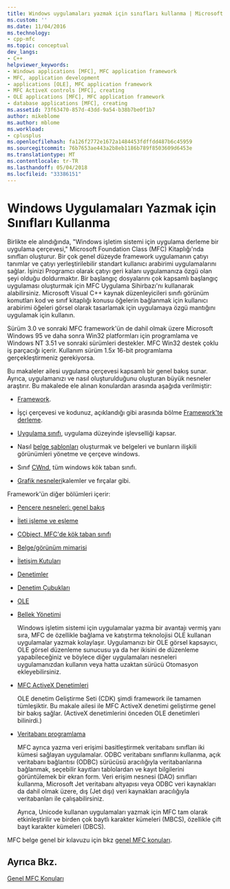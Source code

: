 ```yaml
---
title: Windows uygulamaları yazmak için sınıfları kullanma | Microsoft Docs
ms.custom: ''
ms.date: 11/04/2016
ms.technology:
- cpp-mfc
ms.topic: conceptual
dev_langs:
- C++
helpviewer_keywords:
- Windows applications [MFC], MFC application framework
- MFC, application development
- applications [OLE], MFC application framework
- MFC ActiveX controls [MFC], creating
- OLE applications [MFC], MFC application framework
- database applications [MFC], creating
ms.assetid: 73f63470-857d-43dd-9a54-b38b7be0f1b7
author: mikeblome
ms.author: mblome
ms.workload:
- cplusplus
ms.openlocfilehash: fa126f2772e1672a1484453fdffdd487b6c45959
ms.sourcegitcommit: 76b7653ae443a2b8eb1186b789f8503609d6453e
ms.translationtype: MT
ms.contentlocale: tr-TR
ms.lasthandoff: 05/04/2018
ms.locfileid: "33386151"
---
```

# <a name="using-the-classes-to-write-applications-for-windows"></a>Windows Uygulamaları Yazmak için Sınıfları Kullanma
Birlikte ele alındığında, "Windows işletim sistemi için uygulama derleme bir uygulama çerçevesi," Microsoft Foundation Class (MFC) Kitaplığı'nda sınıfları oluşturur. Bir çok genel düzeyde framework uygulamanın çatıyı tanımlar ve çatıyı yerleştirilebilir standart kullanıcı arabirimi uygulamalarını sağlar. İşinizi Programcı olarak çatıyı geri kalanı uygulamanıza özgü olan şeyi olduğu doldurmaktır. Bir başlangıç dosyalarını çok kapsamlı başlangıç uygulaması oluşturmak için MFC Uygulama Sihirbazı'nı kullanarak alabilirsiniz. Microsoft Visual C++ kaynak düzenleyicileri sınıfı görünüm komutları kod ve sınıf kitaplığı konusu öğelerin bağlanmak için kullanıcı arabirimi öğeleri görsel olarak tasarlamak için uygulamaya özgü mantığını uygulamak için kullanın.  
  
 Sürüm 3.0 ve sonraki MFC framework'ün de dahil olmak üzere Microsoft Windows 95 ve daha sonra Win32 platformları için programlama ve Windows NT 3.51 ve sonraki sürümleri destekler. MFC Win32 destek çoklu iş parçacığı içerir. Kullanım sürüm 1.5*x* 16-bit programlama gerçekleştirmeniz gerekiyorsa.  
  
 Bu makaleler ailesi uygulama çerçevesi kapsamlı bir genel bakış sunar. Ayrıca, uygulamanızı ve nasıl oluşturulduğunu oluşturan büyük nesneler araştırır. Bu makalede ele alınan konulardan arasında aşağıda verilmiştir:  
  
-   [Framework](../mfc/framework-mfc.md).  
  
-   İşçi çerçevesi ve kodunuz, açıklandığı gibi arasında bölme [Framework'te derleme](../mfc/building-on-the-framework.md).  
  
-   [Uygulama sınıfı](../mfc/cwinapp-the-application-class.md), uygulama düzeyinde işlevselliği kapsar.  
  
-   Nasıl [belge şablonları](../mfc/document-templates-and-the-document-view-creation-process.md) oluşturmak ve belgeleri ve bunların ilişkili görünümleri yönetme ve çerçeve windows.  
  
-   Sınıf [CWnd](../mfc/window-objects.md), tüm windows kök taban sınıfı.  
  
-   [Grafik nesneleri](../mfc/graphic-objects.md)kalemler ve fırçalar gibi.  
  
 Framework'ün diğer bölümleri içerir:  
  
-   [Pencere nesneleri: genel bakış](../mfc/window-objects.md)  
  
-   [İleti işleme ve eşleme](../mfc/message-handling-and-mapping.md)  
  
-   [CObject, MFC'de kök taban sınıfı](../mfc/using-cobject.md)  
  
-   [Belge/görünüm mimarisi](../mfc/document-view-architecture.md)  
  
-   [İletişim Kutuları](../mfc/dialog-boxes.md)  
  
-   [Denetimler](../mfc/controls-mfc.md)  
  
-   [Denetim Çubukları](../mfc/control-bars.md)  
  
-   [OLE](../mfc/ole-in-mfc.md)  
  
-   [Bellek Yönetimi](../mfc/memory-management.md)  
  
     Windows işletim sistemi için uygulamalar yazma bir avantajı vermiş yanı sıra, MFC de özellikle bağlama ve katıştırma teknolojisi OLE kullanan uygulamalar yazmak kolaylaşır. Uygulamanızı bir OLE görsel kapsayıcı, OLE görsel düzenleme sunucusu ya da her ikisini de düzenleme yapabileceğiniz ve böylece diğer uygulamaları nesneleri uygulamanızdan kullanın veya hatta uzaktan sürücü Otomasyon ekleyebilirsiniz.  
  
-   [MFC ActiveX Denetimleri](../mfc/mfc-activex-controls.md)  
  
     OLE denetim Geliştirme Seti (CDK) şimdi framework ile tamamen tümleşiktir. Bu makale ailesi ile MFC ActiveX denetimi geliştirme genel bir bakış sağlar. (ActiveX denetimlerini önceden OLE denetimleri bilinirdi.)  
  
-   [Veritabanı programlama](../data/data-access-programming-mfc-atl.md)  
  
     MFC ayrıca yazma veri erişimi basitleştirmek veritabanı sınıfları iki kümesi sağlayan uygulamalar. ODBC veritabanı sınıflarını kullanma, açık veritabanı bağlantısı (ODBC) sürücüsü aracılığıyla veritabanlarına bağlanmak, seçebilir kayıtları tablolardan ve kayıt bilgilerini görüntülemek bir ekran form. Veri erişim nesnesi (DAO) sınıfları kullanma, Microsoft Jet veritabanı altyapısı veya ODBC veri kaynakları da dahil olmak üzere, dış (Jet dışı) veri kaynakları aracılığıyla veritabanları ile çalışabilirsiniz.  
  
     Ayrıca, Unicode kullanan uygulamaları yazmak için MFC tam olarak etkinleştirilir ve birden çok baytlı karakter kümeleri (MBCS), özellikle çift bayt karakter kümeleri (DBCS).  
  
 MFC belge genel bir kılavuzu için bkz [genel MFC konuları](../mfc/general-mfc-topics.md).  
  
## <a name="see-also"></a>Ayrıca Bkz.  
 [Genel MFC Konuları](../mfc/general-mfc-topics.md)

